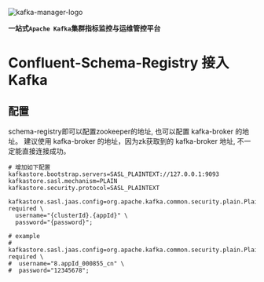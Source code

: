 
![kafka-manager-logo](../../assets/images/common/logo_name.png)

**一站式`Apache Kafka`集群指标监控与运维管控平台**

# Confluent-Schema-Registry 接入 Kafka

## 配置

schema-registry即可以配置zookeeper的地址, 也可以配置 kafka-broker 的地址。
建议使用 kafka-broker 的地址，因为zk获取到的 kafka-broker 地址, 不一定能直接连接成功。

```shell
# 增加如下配置
kafkastore.bootstrap.servers=SASL_PLAINTEXT://127.0.0.1:9093
kafkastore.sasl.mechanism=PLAIN
kafkastore.security.protocol=SASL_PLAINTEXT

kafkastore.sasl.jaas.config=org.apache.kafka.common.security.plain.PlainLoginModule required \
  username="{clusterId}.{appId}" \
  password="{password}";
  
# example 
# kafkastore.sasl.jaas.config=org.apache.kafka.common.security.plain.PlainLoginModule required \
#  username="8.appId_000855_cn" \
#  password="12345678";
 
```
